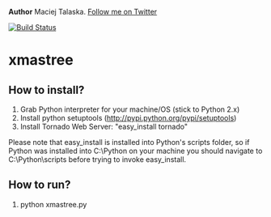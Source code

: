**Author** Maciej Talaska. [Follow me on Twitter][twitter]

[![Build Status](https://secure.travis-ci.org/MaciekTalaska/xmastree.png?branch=master)](https://travis-ci.org/MaciekTalaska/xmastree)


xmastree 
========

How to install?
---------------
1. Grab Python interpreter for your machine/OS (stick to Python 2.x)
2. Install python setuptools (http://pypi.python.org/pypi/setuptools)
3. Install Tornado Web Server: "easy_install tornado"

Please note that easy_install is installed into Python's scripts 
folder, so if Python was installed into C:\Python on your machine
you should navigate to C:\Python\scripts before trying to invoke
easy_install.

How to run?
-----------
1. python xmastree.py

[twitter]: https://twitter.com/MaciekTalaska
